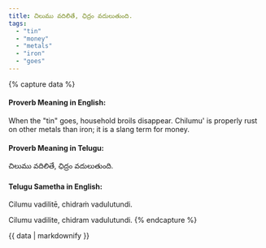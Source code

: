 ```yaml
---
title: చిలుము వదిలితే, ఛిద్రం వదులుతుంది.
tags:
  - "tin"
  - "money"
  - "metals"
  - "iron"
  - "goes"
---
```


{% capture data %}
#### Proverb Meaning in English:
When the "tin" goes, household broils disappear.
Chilumu' is properly rust on other metals than iron; it is a slang term for money.

#### Proverb Meaning in Telugu:
చిలుము వదిలితే, ఛిద్రం వదులుతుంది.

#### Telugu Sametha in English:
Cilumu vadilitē, chidraṁ vadulutundi.

Cilumu vadilite, chidram vadulutundi.
{% endcapture %}

{{ data | markdownify }}

